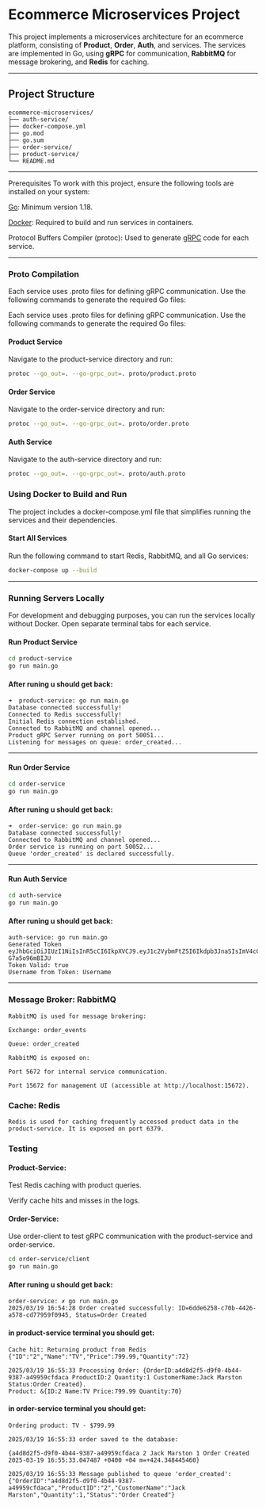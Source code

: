 # Ecommerce Microservices Project

This project implements a microservices architecture for an ecommerce platform, consisting of **Product**, **Order**, **Auth**, and services. The services are implemented in Go, using **gRPC** for communication, **RabbitMQ** for message brokering, and **Redis** for caching.

---

## **Project Structure**

```text
ecommerce-microservices/
├── auth-service/
├── docker-compose.yml
├── go.mod
├── go.sum
├── order-service/
├── product-service/
└── README.md
```
---

Prerequisites To work with this project, ensure the following tools are installed on your system:

[Go](https://go.dev/): Minimum version 1.18.

[Docker](https://docs.docker.com/): Required to build and run services in containers.

Protocol Buffers Compiler (protoc): Used to generate [gRPC](https://grpc.io/docs/languages/go/quickstart/) code for each service.

---

### Proto Compilation
Each service uses .proto files for defining gRPC communication. Use the following commands to generate the required Go files:

Each service uses .proto files for defining gRPC communication. Use the following commands to generate the required Go files:

#### Product Service
Navigate to the product-service directory and run:
```bash
protoc --go_out=. --go-grpc_out=. proto/product.proto
```
#### Order Service
Navigate to the order-service directory and run:
```bash 
protoc --go_out=. --go-grpc_out=. proto/order.proto
```

#### Auth Service
Navigate to the auth-service directory and run:
```bash
protoc --go_out=. --go-grpc_out=. proto/auth.proto
```

### Using Docker to Build and Run
The project includes a docker-compose.yml file that simplifies running the services and their dependencies.

#### Start All Services
Run the following command to start Redis, RabbitMQ, and all Go services:
```bash 
docker-compose up --build
```
---
### Running Servers Locally
For development and debugging purposes, you can run the services locally without Docker. Open separate terminal tabs for each service.


#### Run Product Service
```bash
cd product-service
go run main.go
```

#### After runing u should get back:
``` text 
➜  product-service: go run main.go
Database connected successfully!
Connected to Redis successfully!
Initial Redis connection established.
Connected to RabbitMQ and channel opened...
Product gRPC Server running on port 50051...
Listening for messages on queue: order_created...
```
---

#### Run Order Service
```bash
cd order-service
go run main.go
```
#### After runing u should get back:
``` text 
➜  order-service: go run main.go
Database connected successfully!
Connected to RabbitMQ and channel opened...
Order service is running on port 50052...
Queue 'order_created' is declared successfully.

```
---

#### Run Auth Service
```bash
cd auth-service
go run main.go
```
#### After runing u should get back:
``` text 
auth-service: go run main.go
Generated Token eyJhbGciOiJIUzI1NiIsInR5cCI6IkpXVCJ9.eyJ1c2VybmFtZSI6Ikdpb3JnaSIsImV4cCI6MTc0MjQ3NDk2OX0.QBNfn4VuYZkv2oDn3ElQdV7W1oMpeb-G7a5o96mBIJU
Token Valid: true
Username from Token: Username
```
---

### Message Broker: RabbitMQ
```text 
RabbitMQ is used for message brokering:

Exchange: order_events

Queue: order_created

RabbitMQ is exposed on:

Port 5672 for internal service communication.

Port 15672 for management UI (accessible at http://localhost:15672).
```


### Cache: Redis
```text
Redis is used for caching frequently accessed product data in the product-service. It is exposed on port 6379.
```

### Testing
#### Product-Service:

Test Redis caching with product queries.

Verify cache hits and misses in the logs.

#### Order-Service:

Use order-client to test gRPC communication with the product-service and order-service.
```bash 
cd order-service/client
go run main.go
```

#### After runing u should get back:
```text
order-service: ✗ go run main.go
2025/03/19 16:54:28 Order created successfully: ID=6dde6258-c70b-4426-a578-cd77959f0945, Status=Order Created
```
#### in product-service terminal you should get:
```text
Cache hit: Returning product from Redis {"ID":"2","Name":"TV","Price":799.99,"Quantity":72}

2025/03/19 16:55:33 Processing Order: {OrderID:a4d8d2f5-d9f0-4b44-9387-a49959cfdaca ProductID:2 Quantity:1 CustomerName:Jack Marston Status:Order Created}. 
Product: &{ID:2 Name:TV Price:799.99 Quantity:70}
```

#### in order-service terminal you should get:
```text
Ordering product: TV - $799.99

2025/03/19 16:55:33 order saved to the database: 

{a4d8d2f5-d9f0-4b44-9387-a49959cfdaca 2 Jack Marston 1 Order Created 2025-03-19 16:55:33.047487 +0400 +04 m=+424.348445460}

2025/03/19 16:55:33 Message published to queue 'order_created': {"OrderID":"a4d8d2f5-d9f0-4b44-9387-a49959cfdaca","ProductID":"2","CustomerName":"Jack Marston","Quantity":1,"Status":"Order Created"}
```